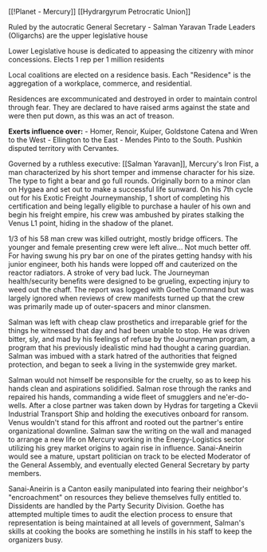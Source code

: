 [[!Planet - Mercury]]
[[Hydrargyrum Petrocratic Union]]

Ruled by the autocratic General Secretary - Salman Yaravan
Trade Leaders (Oligarchs) are the upper legislative house

Lower Legislative house is dedicated to appeasing the citizenry with minor concessions. Elects 1 rep per 1 million residents

Local coalitions are elected on a residence basis. Each "Residence" is the aggregation of a workplace, commerce, and residential.

Residences are excommunicated and destroyed in order to maintain control through fear. They are declared to have raised arms against the state and were then put down, as this was an act of treason.

 **Exerts influence over:**
	- Homer, Renoir, Kuiper, Goldstone Catena and Wren to the West
	- Ellington to the East
	- Mendes Pinto to the South. Pushkin disputed territory with Cervantes.


Governed by a ruthless executive: [[Salman Yaravan]], Mercury's Iron Fist, a man characterized by his short temper and immense character for his size. The type to fight a bear and go full rounds. 
Originally born to a minor clan on Hygaea and set out to make a successful life sunward. 
On his 7th cycle out for his Exotic Freight Journeymanship, 1 short of completing his certification and being legally eligible to purchase a hauler of his own and begin his freight empire, his crew was ambushed by pirates stalking the Venus L1 point, hiding in the shadow of the planet. 

1/3 of his 58 man crew was killed outright, mostly bridge officers. The younger and female presenting crew were left alive... Not much better off. For having swung his pry bar on one of the pirates getting handsy with his junior engineer, both his hands were lopped off and cauterized on the reactor radiators. A stroke of very bad luck. The Journeyman health/security benefits were designed to be grueling, expecting injury to weed out the chaff. The report was logged with Goethe Command but was largely ignored when reviews of crew manifests turned up that the crew was primarily made up of outer-spacers and minor clansmen. 

Salman was left with cheap claw prosthetics and irreparable grief for the things he witnessed that day and had been unable to stop. He was driven bitter, sly, and mad by his feelings of refuse by the Journeyman program, a program that his previously idealistic mind had thought a caring guardian. Salman was imbued with a stark hatred of the authorities that feigned protection, and began to seek a living in the systemwide grey market. 

Salman would not himself be responsible for the cruelty, so as to keep his hands clean and aspirations solidified. Salman rose through the ranks and repaired his hands, commanding a wide fleet of smugglers and ne'er-do-wells. After a close partner was taken down by Hydras for targeting a Ckevii Industrial Transport Ship and holding the executives onboard for ransom. Venus wouldn't stand for this affront and rooted out the partner's entire organizational downline. Salman saw the writing on the wall and managed to arrange a new life on Mercury working in the Energy-Logistics sector utilizing his grey market origins to again rise in influence. Sanai-Aneirin would see a mature, upstart politician on track to be elected Moderator of the General Assembly, and eventually elected General Secretary by party members.

Sanai-Aneirin is a Canton easily manipulated into fearing their neighbor's "encroachment" on resources they believe themselves fully entitled to. Dissidents are handled by the Party Security Division. Goethe has attempted multiple times to audit the election process to ensure that representation is being maintained at all levels of government, Salman's skills at cooking the books are something he instills in his staff to keep the organizers busy.



